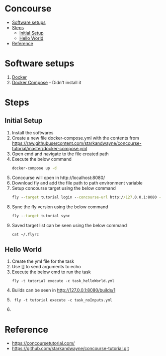 <h1> Concourse </h1>

- [Software setups](#software-setups)
- [Steps](#steps)
  - [Initial Setup](#initial-setup)
  - [Hello World](#hello-world)
- [Reference](#reference)

# Software setups
1. [Docker](https://www.docker.com/community-edition)
2. [Docker Compose](https://docs.docker.com/compose/install/#install-compose) - Didn't install it

# Steps
## Initial Setup
1. Install the softwares
2. Create a new file  docker-compose.yml with the contents from https://raw.githubusercontent.com/starkandwayne/concourse-tutorial/master/docker-compose.yml
3. Open cmd and navigate to the file created path
4. Execute the below command
    ```cmd
    docker-compose up -d
5. Concourse will open in http://localhost:8080/
6. Download fly and add the file path to path environment variable
7. Setup concourse target using the below command
   ```cmd
   fly --target tutorial login --concourse-url http://127.0.0.1:8080 -u admin -p admin
8. Sync the fly version using the below command
    ```cmd
    fly --target tutorial sync
9. Saved target list can be seen using the below command
    ```
    cat ~/.flyrc
    ```
    
## Hello World
1. Create the yml file for the task
2. Use [] to send arguments to echo
3. Execute the below cmd to run the task
    ```
    fly -t tutorial execute -c task_helloWorld.yml
4. Builds can be seen in http://127.0.0.1:8080/builds/1
5. ``` 
    fly -t tutorial execute -c task_noInputs.yml 
6. 





# Reference 
* https://concoursetutorial.com/
* https://github.com/starkandwayne/concourse-tutorial.git